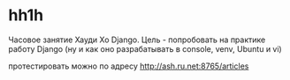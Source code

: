 # hh1h
Часовое занятие Хауди Хо Django.
Цель - попробовать на практике работу Django (ну и как оно разрабатывать в console, venv, Ubuntu и vi)

протестировать можно по адресу http://ash.ru.net:8765/articles 
